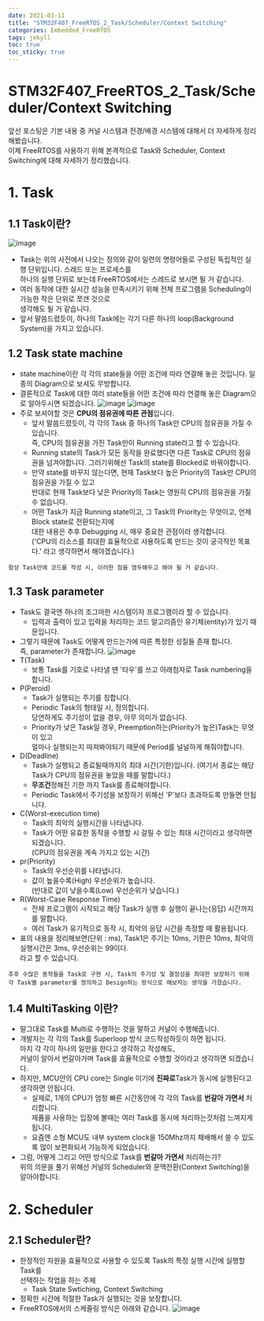 ```yaml
---
date: 2021-03-11
title: "STM32F407_FreeRTOS_2_Task/Scheduler/Context Switching"
categories: Embedded_FreeRTOS
tags: jekyll
toc: true  
toc_sticky: true 
---
```


STM32F407_FreeRTOS_2_Task/Scheduler/Context Switching
=============
앞선 포스팅은 기본 내용 중 커널 시스템과 전경/배경 시스템에 대해서 더 자세하게 정리해봤습니다.    
이제 FreeRTOS를 사용하기 위해 본격적으로 Task와 Scheduler, Context Switching에 대해 자세하기 정리했습니다.

# 1. Task
## 1.1 Task이란?
![image](https://user-images.githubusercontent.com/79636864/110773132-c0bdb080-829f-11eb-8b27-6d7cdd3e9182.png)
* Task는 위의 사전에서 나오는 정의와 같이 일련의 명령어들로 구성된 독립적인 실행 단위입니다. 스레드 또는 프로세스를    
  하나의 실행 단위로 보는데 FreeRTOS에서는 스레드로 보시면 될 거 같습니다.
* 여러 동작에 대한 실시간 성능을 만족시키기 위해 전체 프로그램을 Scheduling이 가능한 작은 단위로 쪼갠 것으로    
  생각해도 될 거 같습니다.
* 앞서 말씀드렸듯이, 하나의 Task에는 각기 다른 하나의 loop(Background System)을 가지고 있습니다.    

## 1.2 Task state machine
* state machine이란 각 각의 state들을 어떤 조건에 따라 연결해 놓은 것입니다. 일종의 Diagram으로 보셔도 무방합니다.
* 결론적으로 Task에 대한 여러 state들을 어떤 조건에 따라 연결해 놓은 Diagram으로 알아두시면 되겠습니다.
![image](https://user-images.githubusercontent.com/79636864/110773994-ac2de800-82a0-11eb-9a29-b584e24e2088.png)
![image](https://user-images.githubusercontent.com/79636864/110774087-c49e0280-82a0-11eb-9292-79a3e241e453.png)
* 주로 보셔야할 것은 **CPU의 점유권에 따른 관점**입니다.
    * 앞서 말씀드렸듯이, 각 각의 Task 중 하나의 Task만 CPU의 점유권을 가질 수 있습니다.    
      즉, CPU의 점유권을 가진 Task만이 Running state라고 할 수 있습니다.
    * Running state의 Task가 모든 동작을 완료했다면 다른 Task로 CPU의 점유권을 넘겨야합니다.
      그러기위해선 Task의 state를 Blocked로 바꿔야합니다.
    * 만약 state를 바꾸지 않는다면, 현재 Task보다 높은 Priority의 Task만 CPU의 점유권을 가질 수 있고    
      반대로 현재 Task보다 낮은 Priority의 Task는 영원히 CPU의 점유권을 가질 수 없습니다.
    * 어떤 Task가 지금 Running state이고, 그 Task의 Priority는 무엇이고, 언제 Block state로 전환되는지에    
      대한 내용은 추후 Debugging 시, 매우 중요한 관점이라 생각합니다.    
      ('CPU의 리소스를 최대한 효율적으로 사용하도록 만드는 것이 궁극적인 목표다.' 라고 생각하면서 해야겠습니다.)
```
항상 Task안에 코드를 작성 시, 이러한 점을 염두해두고 해야 될 거 같습니다.
```

## 1.3 Task parameter
* Task도 결국엔 하나의 조그마한 시스템이자 프로그램이라 할 수 있습니다.
    * 입력과 출력이 있고 입력을 처리하는 코드 알고리즘인 유기체(entity)가 있기 때문입니다.
* 그렇기 때문에 Task도 어떻게 만드는가에 따른 특정한 성질들 존재 합니다.    
  즉, parameter가 존재합니다.
![image](https://user-images.githubusercontent.com/79636864/110778482-bf8f8200-82a5-11eb-9f17-3b73e35bf1b1.png)
* T(Task)
    * 보통 Task를 기호로 나타낼 땐 '타우'를 쓰고 아래첨자로 Task numbering을 합니다.
* P(Peroid)    
    * Task가 실행되는 주기를 칭합니다.
    * Periodic Task의 형태일 시, 정의합니다.    
      당연하게도 주기성이 없을 경우, 아무 의미가 없습니다.
    * Priority가 낮은 Task일 경우, Preemption하는(Priority가 높은)Task는 무엇이 있고    
      얼마나 실행되는지 따져봐야되기 때문에 Period를 널널하게 해줘야합니다.
* D(Deadline)
    * Task가 실행되고 종료될때까지의 최대 시간(기한)입니다.
      (여기서 종료는 해당 Task가 CPU의 점유권을 놓았을 때를 말합니다.)    
    * **무조건**정해진 기한 까지 Task를 종료해야합니다.
    * Periodic Task에서 주기성을 보장하기 위해선 'P'보다 초과하도록 만들면 안됩니다.
* C(Worst-execution time)
    * Task의 최악의 실행시간을 나타냅니다.
    * Task가 어떤 유효한 동작을 수행할 시 걸릴 수 있는 최대 시간이라고 생각하면 되겠습니다.    
      (CPU의 점유권을 계속 가지고 있는 시간)
* pr(Priority)
    * Task의 우선순위를 나타냅니다.
    * 값이 높을수록(High) 우선순위가 높습니다.    
      (반대로 값이 낮을수록(Low) 우선순위가 낮습니다.)
* R(Worst-Case Response Time)
    * 전체 프로그램이 시작되고 해당 Task가 실행 후 실행이 끝나는(응답) 시간까지를 말합니다.
    * 여러 Task가 유기적으로 동작 시, 최악의 응답 시간을 측정할 때 활용됩니다.
* 표의 내용을 정리해보면(단위 : ms), Task1은 주기는 10ms, 기한은 10ms, 최악의 실행시간은 3ms, 우선순위는 99이다.    
  라고 할 수 있습니다.
```
추후 수많은 동작들을 Task로 구현 시, Task의 주기성 및 결정성을 최대한 보장하기 위해    
각 Task별 parameter를 정의하고 Design하는 방식으로 해보자는 생각을 가졌습니다. 
```

## 1.4 MultiTasking 이란?
* 말그대로 Task를 Multi로 수행하는 것을 말하고 커널이 수행해줍니다.
* 개발자는 각 각의 Task를 Superloop 방식 코드작성하듯이 하면 됩니다.    
  마치 각 각이 하나의 일만을 한다고 생각하고 작성해도,    
  커널이 알아서 번갈아가며 Task를 효율적으로 수행할 것이라고 생각하면 되겠습니다.
* 하지만, MCU안의 CPU core는 Single 이기에 **진짜로**Task가 동시에 실행된다고 생각하면 안됩니다.
    * 실제로, 1개의 CPU가 엄청 빠른 시간동안에 각 각의 Task를 **번갈아 가면서** 처리합니다.    
      제품을 사용하는 입장에 볼때는 여러 Task를 동시에 처리하는것처럼 느껴지게 됩니다.
    * 요즘엔 소형 MCU도 내부 system clock을 150Mhz까지 채배해서 쓸 수 있도록 많이 보편화되서 가능하게 되었습니다.
* 그럼, 어떻게 그리고 어떤 방식으로 Task를 **번갈아 가면서** 처리하는가?    
  위의 의문을 풀기 위해선 커널의 Scheduler와 문맥전환(Context Switching)을 알아야합니다.
  
# 2. Scheduler
## 2.1 Scheduler란?
* 한정적인 자원을 효율적으로 사용할 수 있도록 Task의 특정 실행 시간에 실행할 Task를    
  선택하는 작업을 하는 주체
    * Task State Swtiching, Context Switching
* 정확한 시간에 적절한 Task가 실행되는 것을 보장합니다.
* FreeRTOS에서의 스케줄링 방식은 아래와 같습니다.
![image](https://user-images.githubusercontent.com/79636864/110783725-26b03500-82ac-11eb-9a44-2daeaa6b51a5.png)

